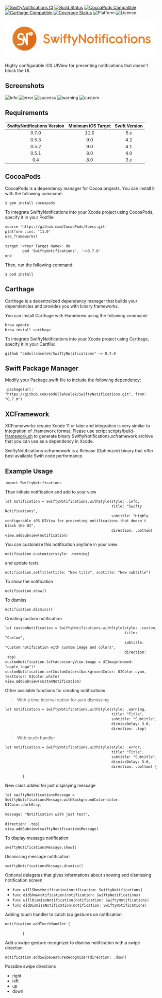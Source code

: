 [![SwiftyNotifications CI](https://github.com/abdullahselek/SwiftyNotifications/workflows/SwiftyNotifications%20CI/badge.svg)](https://github.com/abdullahselek/SwiftyNotifications/actions)
[![Build Status](https://travis-ci.org/abdullahselek/SwiftyNotifications.svg?branch=master)](https://travis-ci.org/abdullahselek/SwiftyNotifications)
[![CocoaPods Compatible](https://img.shields.io/cocoapods/v/SwiftyNotifications.svg)](http://cocoapods.org/pods/SwiftyNotifications)
[![Carthage Compatible](https://img.shields.io/badge/Carthage-compatible-4BC51D.svg?style=flat)](https://github.com/Carthage/Carthage)
[![Coverage Status](https://coveralls.io/repos/github/abdullahselek/SwiftyNotifications/badge.svg?branch=master)](https://coveralls.io/github/abdullahselek/SwiftyNotifications?branch=master)
![Platform](https://img.shields.io/cocoapods/p/SwiftyNotifications.svg?style=flat)
![License](https://img.shields.io/dub/l/vibe-d.svg)

![SwiftyNotifications](https://github.com/Tobaloidee/SwiftyNotifications/blob/master/Screenshots/logo/logotype.png)

Highly configurable iOS UIView for presenting notifications that doesn't block the UI.

## Screenshots
![info](https://github.com/abdullahselek/SwiftyNotifications/blob/master/Screenshots/info.png)
![error](https://github.com/abdullahselek/SwiftyNotifications/blob/master/Screenshots/error.png)
![success](https://github.com/abdullahselek/SwiftyNotifications/blob/master/Screenshots/success.png)
![warning](https://github.com/abdullahselek/SwiftyNotifications/blob/master/Screenshots/warning.png)
![custom](https://github.com/abdullahselek/SwiftyNotifications/blob/master/Screenshots/custom.png)

## Requirements

| SwiftyNotifications Version | Minimum iOS Target  | Swift Version |
|:--------------------:|:---------------------------:|:---------------------------:|
| 0.7.0 | 11.0 | 5.x |
| 0.5.3 | 9.0 | 4.2 |
| 0.5.2 | 9.0 | 4.1 |
| 0.5.1 | 8.0 | 4.0 |
| 0.4 | 8.0 | 3.x |

## CocoaPods

CocoaPods is a dependency manager for Cocoa projects. You can install it with the following command:
```
$ gem install cocoapods
```

To integrate SwiftyNotifications into your Xcode project using CocoaPods, specify it in your Podfile:
```
source 'https://github.com/CocoaPods/Specs.git'
platform :ios, '11.0'
use_frameworks!

target '<Your Target Name>' do
        pod 'SwiftyNotifications', '~>0.7.0'
end
```

Then, run the following command:
```
$ pod install
```

## Carthage

Carthage is a decentralized dependency manager that builds your dependencies and provides you with binary frameworks.

You can install Carthage with Homebrew using the following command:

```
brew update
brew install carthage
```

To integrate SwiftyNotifications into your Xcode project using Carthage, specify it in your Cartfile:

```
github "abdullahselek/SwiftyNotifications" ~> 0.7.0
```

## Swift Package Manager

Modify your Package.swift file to include the following dependency:

```
.package(url: "https://github.com/abdullahselek/SwiftyNotifications.git", from: "0.7.0")
```

## XCFramework

XCFrameworks require Xcode 11 or later and integration is very similar to integration of .framework format. Please use script [scripts/build-framework.sh](scripts/build-framework.sh) to generate binary SwiftyNotifications.xcframework archive that you can use as a dependency in Xcode.

SwiftyNotifications.xcframework is a Release (Optimized) binary that offer best available Swift code performance.

## Example Usage
```
import SwiftyNotifications
````

Than initiate notification and add to your view
```
let notification = SwiftyNotifications.withStyle(style: .info,
                                                 title: "Swifty Notifications",
                                                 subtitle: "Highly configurable iOS UIView for presenting notifications that doesn't block the UI",
                                                 direction: .bottom)
view.addSubview(notification)
```

You can customize this notification anytime in your view
```
notification.customize(style: .warning)
```

and update texts
```
notification.setTitle(title: "New title", subtitle: "New subtitle")
```

To show the notification
```
notification.show()
```

To dismiss
```
notification.dismiss()
```

Creating custom notification
```
let customNotification = SwiftyNotifications.withStyle(style: .custom,
                                                       title: "Custom",
                                                       subtitle: "Custom notification with custom image and colors",
                                                       direction: .top)
customNotification.leftAccessoryView.image = UIImage(named: "apple_logo")!
customNotification.setCustomColors(backgroundColor: UIColor.cyan, textColor: UIColor.white)
view.addSubview(customNotification)
```

Other available functions for creating notifications
> With a time interval option for auto dismissing
```
let notification = SwiftyNotifications.withStyle(style: .warning,
                                                 title: "Title",
                                                 subtitle: "Subtitle",
                                                 dismissDelay: 3.0,
                                                 direction: .top)
```
> With touch handler
```
let notification = SwiftyNotifications.withStyle(style: .error,
                                                 title: "Title",
                                                 subtitle: "Subtitle",
                                                 dismissDelay: 5.0,
                                                 direction: .bottom) {
                                                            
        }
```

New class added for just displaying message
```
let swiftyNotificationsMessage = SwiftyNotificationsMessage.withBackgroundColor(color: UIColor.darkGray,
                                                                                message: "Notification with just text",
                                                                                direction: .top)
view.addSubview(swiftyNotificationsMessage)
```

To display message notification
```
swiftyNotificationsMessage.show()
```

Dismissing message notification
```
swiftyNotificationsMessage.dismiss()
```

Optional delegates that gives informations about showing and dismissing notification screen
- `func willShowNotification(notification: SwiftyNotifications)`
- `func didShowNotification(notification: SwiftyNotifications)`
- `func willDismissNotification(notification: SwiftyNotifications)`
- `func didDismissNotification(notification: SwiftyNotifications)`

Adding touch handler to catch tap gestures on notification
```
notification.addTouchHandler {

        }
```

Add a swipe gesture recognizer to dismiss notification with a swipe direction
```
notification.addSwipeGestureRecognizer(direction: .down)
```

Possible swipe directions
- right
- left
- up
- down
